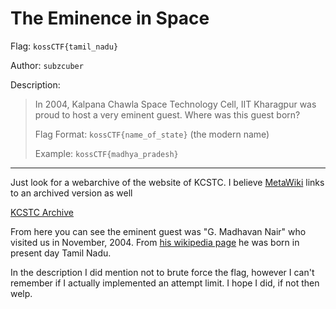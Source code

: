 # The Eminence in Space

Flag: `kossCTF{tamil_nadu}`

Author: `subzcuber`

Description:
> In 2004, Kalpana Chawla Space Technology Cell, IIT Kharagpur was proud
> to host a very eminent guest. Where was this guest born?
> 
> Flag Format: `kossCTF{name_of_state}` (the modern name)
> 
> Example: `kossCTF{madhya_pradesh}`

---

Just look for a webarchive of the website of KCSTC. I believe [MetaWiki](https://wiki.metakgp.org/w/Kalpana_Chawla_Space_Technology_Cell) links to an archived version as well

[KCSTC Archive](https://webcf.waybackmachine.org/web/20220811070413/http://www.kcstc.iitkgp.ernet.in/eminent_guests.html)

From here you can see the eminent guest was "G. Madhavan Nair" who visited us in November, 2004. From [his wikipedia page](https://en.wikipedia.org/wiki/G._Madhavan_Nair) he was born in present day Tamil Nadu. 

In the description I did mention not to brute force the flag, however I can't remember if I actually implemented an attempt limit. I hope I did, if not then welp.

